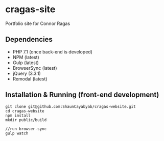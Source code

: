 # cragas-site
Portfolio site for Connor Ragas

## Dependencies

* PHP 7.1 (once back-end is developed)
* NPM (latest)
* Gulp (latest)
* BrowserSync (latest)
* jQuery (3.3.1)
* Remodal (latest)

## Installation & Running (front-end development)

```
git clone git@github.com:ShaunCayabyab/cragas-website.git
cd cragas-website
npm install
mkdir public/build

//run browser-sync
gulp watch
```
